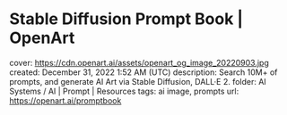 # Stable Diffusion Prompt Book | OpenArt

cover: https://cdn.openart.ai/assets/openart_og_image_20220903.jpg
created: December 31, 2022 1:52 AM (UTC)
description: Search 10M+ of prompts, and generate AI Art via Stable Diffusion, DALL·E 2.
folder: AI Systems / AI | Prompt | Resources
tags: ai image, prompts
url: https://openart.ai/promptbook